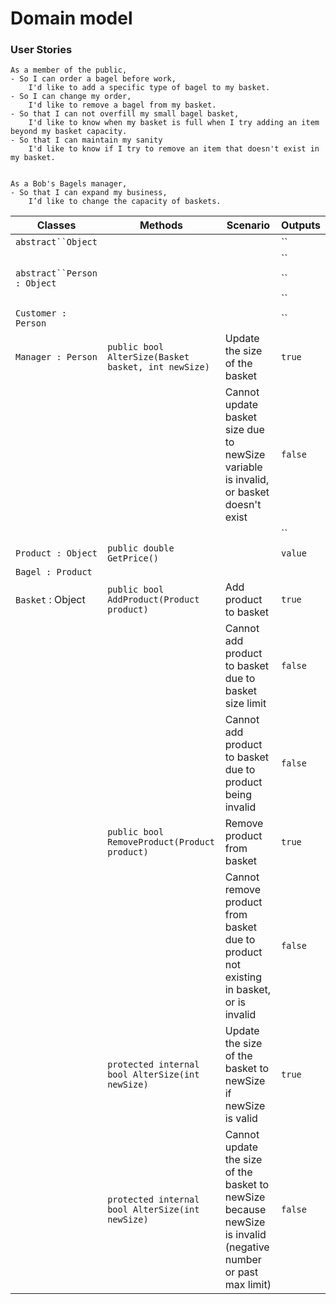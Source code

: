 # Domain model

### User Stories
```
As a member of the public,
- So I can order a bagel before work,
    I'd like to add a specific type of bagel to my basket.
- So I can change my order,
    I'd like to remove a bagel from my basket.
- So that I can not overfill my small bagel basket,
    I'd like to know when my basket is full when I try adding an item beyond my basket capacity.
- So that I can maintain my sanity
    I'd like to know if I try to remove an item that doesn't exist in my basket.


As a Bob's Bagels manager,
- So that I can expand my business,
    I’d like to change the capacity of baskets.
```

| Classes             | Methods                                                      | Scenario               | Outputs |
|---------------------|--------------------------------------------------------------|------------------------|---------|
| `abstract``Object`  |                                                    |                        | `` |
|                     |                                                      |                        | `` |
| `abstract``Person : Object` |                                            |                        | `` |
|                     |                                                      |                        | `` |
| `Customer : Person` |                                                      |                        | `` |
| `Manager : Person`  | `public bool AlterSize(Basket basket, int newSize)` | Update the size of the basket | `true` |
|                     |                                                      | Cannot update basket size due to newSize variable is invalid, or basket doesn't exist | `false` |
|                     |                                                      |                        | `` |
| `Product : Object`  | `public double GetPrice()`                                         |                        | `value` |
| `Bagel : Product`   |                                                      |                        |   |
| `Basket` : Object   | `public bool AddProduct(Product product)`           | Add product to basket    | `true` |
|                     |                                                      | Cannot add product to basket due to basket size limit     | `false` |
|                     |                                                      | Cannot add product to basket due to product being invalid | `false` |
|                     | `public bool RemoveProduct(Product product)`        | Remove product from basket | `true` |
|                     |                                                      | Cannot remove product from basket due to product not existing in basket, or is invalid | `false` |
|                     | `protected internal bool AlterSize(int newSize)` | Update the size of the basket to newSize if newSize is valid | `true` |
|                     | `protected internal bool AlterSize(int newSize)` | Cannot update the size of the basket to newSize because newSize is invalid (negative number or past max limit) | `false` |
